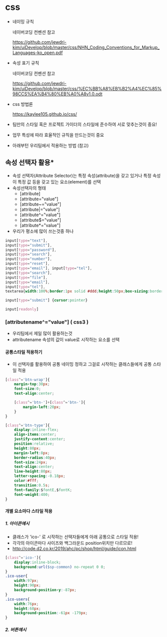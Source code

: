 # css	

- 네이밍 규칙

  네이버코딩 컨벤션 참고

  https://github.com/jewdri-kim/uiDevelop/blob/master/css/NHN_Coding_Conventions_for_Markup_Languages-ko_open.pdf

- 속성 표기 규칙

  네이버코딩 컨벤션 참고

  https://github.com/jewdri-kim/uiDevelop/blob/master/css/%EC%BB%A8%EB%B2%A4%EC%85%98CCS%EA%B4%80%EB%A0%A8v1.0.odt

- css 방법론

  https://kaylee105.github.io/css/

- 팀만의 스타일 혹은 프로젝트 가이더의 스타일에 준수하여 서로 맞추는것이 중요!

- 업무 특성에 따라 효율적인 규칙을 만드는것이 중요



- 아래부턴 우리팀에서 적용하는 방법 (참고)



## 속성 선택자 활용*

- 속성 선택자(Attribute Selector)는 특정 속성(attribute)을 갖고 있거나 특정 속성이 특정 값 등을 갖고 있는 요소(element)를 선택
- 속성선택자의 형태
  - [attribute]
  - [attribute="value"]
  - [attribute~="value"]
  - [attribute|="value"]
  - [attribute^="value"]
  - [attribute$="value"]
  - [attribute*="value"]
- 우리가 평소에 많이 쓰는것중 하나 

```css
input[type="text"],
input[type="submit"],
input[type="password"],
input[type="search"],
input[type="number"],
input[type="reset"],
input[type="email"], input[type="tel"],
input[type="search"],
input[type="file"],
input[type="email"],
input[type="tel"],
textarea{width:100%;border:1px solid #ddd;height:50px;box-sizing:border-box;padding:0 19px;font-size:16px;color:$CBlack;letter-spacing:-1px;font-weight:500;font-family:"Roboto","Noto",sans-serif;line-height:50px}

input[type="submit"] {cursor:pointer}

input[readonly]
```



### [attributename^="value"]   ( css3 )

- 우리팀에서 제일 많이 활용하는것 
- attributename 속성의 값이 value로 시작하는 요소를 선택



#### 공통스타일 적용하기

- 이 선택자를 활용하여 공통 네이밍 정하고 그걸로 시작하는 클래스들에게 공통 스타일 적용

```css
[class^='btn-wrap']{
	margin-top:30px;
	font-size:0;
	text-align:center;

	[class^='btn-']+[class^='btn-']{
		margin-left:20px;
	}
}
```

```css
[class^='btn-type']{
	display:inline-flex;
	align-items:center;
	justify-content:center;
	position:relative;
	height:80px;
	margin-left:8px;
	border-radius:40px;
	font-size:24px;
	text-align:center;
	line-height:80px;
	letter-spacing:-0.18px;
	color:#fff;
	transition:0.5s;
	font-family:$fontE,$fontK;
	font-weight:400;
}
```



#### 개별 요소마다 스타일 적용



##### 1. 아이콘예시

- 클래스가 'ico-' 로 시작하는 선택자들에게 아래 공통으로 스타일 적용!
- 각각의 아이콘마다  사이즈와 백그라운드 position위치만 다르므로!
- http://code.d2.co.kr/2019/ahc/pc/shop/html/guide/icon.html

```css
[class^='ico-']{
	display:inline-block;
	background:url($sp-common) no-repeat 0 0;
}
.ico-user{
	width:97px;
	height:90px;
	background-position-y:-87px;
}
.ico-users{
	width:76px;
	height:68px;
	background-position:-61px -179px;
}
```



##### 2. 버튼예시

